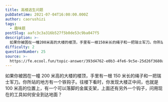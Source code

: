 ```yaml
---
title: 高楼逃生问题
pubDatetime: 2021-07-04T16:00:00.000Z
author: caorushizi
tags:
  - 趣味题
postSlug: aafc3c3a316b527f5b0de53c9ba047f5
description: >-
  如果你被困在一幢200米高的大楼的楼顶，手里有一根150米长的绳子和一把瑞士军刀。你所站的地方有一个铁钩子。往楼下看时，你发现大楼正中间，也就是100米高的位置上，有一个可以落脚的金属支架，上面还有另
difficulty: 2
questionNumber: 25
source: >-
  https://fe.ecool.fun/topic-answer/393d4762-e0b3-4fe6-9c5e-25d26f3680a8?orderBy=updateTime&order=desc&tagId=17
---
```


如果你被困在一幢 200 米高的大楼的楼顶，手里有一根 150 米长的绳子和一把瑞士军刀。你所站的地方有一个铁钩子。往楼下看时，你发现大楼正中间，也就是 100 米高的位置上，有一个可以落脚的金属支架，上面还有另外一个钩子，问用现在的工具如何安全到达地面？
